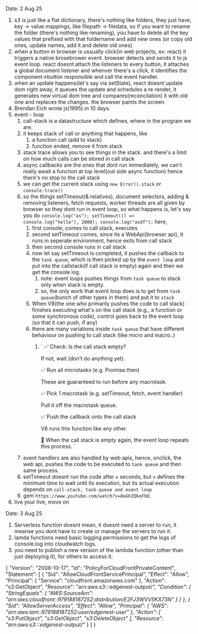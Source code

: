 Date: 2 Aug 25

1. s3 is just like a flat dictionary, there's nothing like folders, they just have, key -> value mappings, like filepath -> filedata, so if you want to rename the folder (there's nothing like renaming), you have to delete all the key values that prefixed with that foldername and add new ones (or copy old ones, update names, add it and delete old ones)
2. when a button in browser is ussually click(in web projects, ex: react) it triggers a native brosebrower event. browser detects and sends it to js event loop. react doesnt attach the listeners to every button, it attaches a global document listener and whenver there's a click, it identifies the component->button responsible and call the event handler.
3. when an update happens(let's say via setState), react doesnt update dom right away, it queues the update and schedules a re render, it generates new virtual dom tree and compares(reconcilation) it with old one and replaces the changes. the browser paints the screen.
4. Brendan Eich wrote js(1995) in 10 days.
5. event - loop
   1. call-stack is a datastructure which defines, where in the program we are.
   2. it keeps stack of call or anything that happens, like
      1. a function call (add to stack)
      2. function ended, remove it from stack
   3. stack trace allows you to see things in the stack. and there's a limit on how much calls can be stored in call stack
   4. async callbacks are the ones that dont run immediately, we can't really await a function at top level(out side async function) hence there's no stop to the call stack
   5. we can get the current stack using `new Error().stack` or `console.trace()`
   6. so the things setTimeout(& relatives), document selectors, adding & removing listeners, fetch requests, worker threads are all given by browser so they dont run in event loop, so what happens is,
   let's say you do 
    `
        console.log("as");
        setTimeout(() => console.log("hello"), 2000);
        console.log("asdf");
    `
    here, 
        1. first console, comes to call stack, executes
        2. second setTimeout comes, since its a WebApi(browser api), it runs in seperate environment, hence exits from call stack
        3. then second console runs in call stack
        4. now let say setTimeout is completed, it pushes the callback to the `task queue`, which is then picked up by the `event loop` and put into the callstack(if call stack is empty) again and then we get the console log.
           1. note: event loops pushes things from `task queue` to stack only when stack is empty.
           2. so, the only work that event loop does is to get from `task queue`(bunch of other types in them) and put it to `stack`
        5. When V8(the one who primarily pushes the code to call stack) finishes executing what's on the call stack (e.g., a function or some synchronous code), control goes back to the event loop (so that it can push, if any)
        6. there are many variations inside `task queue` that have different behaviour on pushing to call stack (like micro and macro..)
           1. `
                ✅ Check: Is the call stack empty?

                If not, wait (don’t do anything yet).

                ✅ Run all microtasks (e.g. Promise.then)

                These are guaranteed to run before any macrotask.

                ✅ Pick 1 macrotask (e.g. setTimeout, fetch, event handler)

                Pull it off the macrotask queue.

                ✅ Push the callback onto the call stack

                V8 runs this function like any other.

                🔁 When the call stack is empty again, the event loop repeats this process.
            `
    7. event handlers are also handled by web apis, hence, onclick, the web api, pushes the code to be executed to `task queue` and then same process.
    8. setTimeout doesnt run the code after `x` seconds, but `x` defines the minimum time to wait until its execution, but its actual execution depends on `call-stack, task-queue and event loop`
    9. gem `https://www.youtube.com/watch?v=8aGhZQkoFbQ`
6. live your live, move on

Date: 3 Aug 25

1. Serverless function doesnt mean, it doesnt need a server to run, it meanse you dont have to create or manage the servers to run it.
2. lamda functions need basic logging permissions to get the logs of console.log into cloudwatch logs.
3. you need to publish a new version of the lambda function (other than just deploying it), for others to access it.

{
    "Version": "2008-10-17",
    "Id": "PolicyForCloudFrontPrivateContent",
    "Statement": [
        {
            "Sid": "AllowCloudFrontServicePrincipal",
            "Effect": "Allow",
            "Principal": {
                "Service": "cloudfront.amazonaws.com"
            },
            "Action": "s3:GetObject",
            "Resource": "arn:aws:s3:::edgenest-output/*",
            "Condition": {
                "StringEquals": {
                    "AWS:SourceArn": "arn:aws:cloudfront::979188187252:distribution/E2FJ3WVV5KX73N"
                }
            }
        },
        {
            "Sid": "AllowServerAccess",
            "Effect": "Allow",
            "Principal": {
                "AWS": "arn:aws:iam::979188187252:user/edgenest-user"
            },
            "Action": [
                "s3:PutObject",
                "s3:GetObject",
                "s3:DeleteObject"
            ],
            "Resource": "arn:aws:s3:::edgenest-output/*"
        }
    ]
}